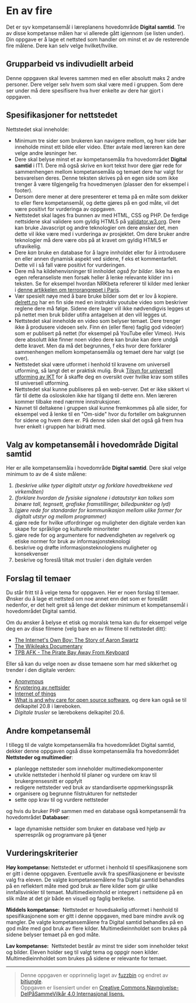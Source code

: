 # En av fire

Det er syv kompetansemål i læreplanens hovedområde **Digital
samtid**. Tre av disse kompetanse målen har vi allerede gått igjennom
(se listen under). Din oppgave er å lage et nettsted som handler om minst et
av de resterende fire målene. Dere kan selv velge hvilket/hvilke.

Grupparbeid vs indivudiellt arbeid
----------------------------------

Denne oppgaven skal leveres sammen med en eller absolutt maks 2 andre
personer. Dere velger selv hvem som skal være med i gruppen. Som dere
ser under må dere spesifisere hva hver enkelte av dere har gjort i
oppgaven.


Spesifikasjoner for nettstedet
------------------------------
Nettstedet skal inneholde:
* Minimum tre sider som brukeren kan navigere mellom, og hver side bør inneholde minst ett bilde eller video. Etter avtale med læreren kan dere velge andre løsninger her.
* Dere skal belyse minst et av kompetansemåla fra hovedområdet **Digital samtid** i IT1. Dere må også skrive en kort tekst hvor dere gjør rede for sammenhengen mellom kompetansemåla og temaet dere har valgt for besvarelsen deres. Denne teksten skrives på en egen side som ikke trenger å være tilgjengelig fra hovedmenyen (plasser den for eksempel i footer).
* Dersom dere mener at dere presenterer et tema på en måte som dekker to eller flere kompetansemål, og dette gjøres på en god måte, vil det være positivt for vurderinga av oppgaven.
* Nettstedet skal lages fra bunnen av med HTML, CSS og PHP. De ferdige nettsidene skal validere som gyldig HTML5 på [validator.w3.org](https://validator.w3.org). Dere kan bruke Javascript og andre teknologier om dere ønsker det, men dette vil ikke være med i vurderinga av prosjektet. Om dere bruker andre teknologier må dere være obs på at kravet om gyldig HTML5 er ufravikelig.
* Dere *kan* bruke en database for å lagre innholdet eller for å introdusere en eller annen dynamisk aspekt ved sidene, f eks et kommentarfelt. Dette vil i så fall være positivt for vurderingen.
* Dere må ha kildehenvisninger til innholdet _også for bilder_. Ikke ha en egen referanseliste men forsøk heller å lenke relevante kilder inn i teksten. Se for eksempel hvordan NRKbeta refererer til kilder med lenker i [denne artikkelen om terrorangrepet i Paris](https://nrkbeta.no/2015/11/17/paris-fleip-eller-fakta).
* Vær spesielt nøye med å bare bruke bilder som det er lov å kopiere. [delrett.no]( http://delrett.no/nb/artikler/finne-bilder-p%C3%A5-nettet-%E2%80%93-til-bruk-i-undervisningsmateriale) har en fin side med en instruktiv youtube video som beskriver reglene dere må følge. Sidene dere lager vill ikke nødvendigvis legges ut på nettet men bruk bilder utifra antagelsen at den vill legges ut.
* Nettstedet skal inneholde en video som belyser temaet. Dere trenger ikke å produsere videoen selv. Finn én (eller flere) faglig god video(er) som er publisert på nettet (for eksempel på YouTube eller Vimeo). Hvis dere absolutt ikke finner noen video dere kan bruke kan dere undgå dette kravet. Men da må det begrunnes, f eks hvor dere forklarer sammenhengen mellom kompetansemåla og temaet dere har valgt (se over). 
* Nettstedet skal være utformet i henhold til kravene om universell utforming, så langt det er praktisk mulig. Bruk [Tilsyn for universell utforming av IKT](http://uu.difi.no) for å skaffe deg en oversikt over hvilke krav som stilles til universell utforming.
* Nettstedet skal kunne publiseres på en web-server. Det er ikke sikkert vi får til dette da osloskolen ikke har tilgang til dette enn. Men læreren kommer tilbake med nærmre innstruksjoner.
* Navnet til deltakene i gruppen skal kunne fremkommes på alle sider, for eksempel ved å lenke til en "Om-side" hvor du forteller om bakgrunnen for sidene og hvem dere er. På denne siden skal det også gå frem hva hver enkelt i gruppen har bidratt med. 

## Valg av kompetansemål i hovedområde **Digital samtid**

Her er alle kompetansemåla i hovedområde **Digital samtid**. Dere skal velge minimum to av de 4 siste målene:

 1. _(beskrive ulike typer digitalt utstyr og forklare hovedtrekkene ved virkemåten)_
 2. _(forklare hvordan de fysiske signalene i datautstyr kan tolkes som binære tall, tegnsett, grafiske framstillinger, billedpunkter og lyd)_
 3. _(gjøre rede for standarder for kommunikasjon mellom ulike former for digitalt utstyr og mellom programmer)_
 4. gjøre rede for hvilke utfordringer og muligheter den digitale verden kan skape for språklige og kulturelle minoriteter
 5. gjøre rede for og argumentere for nødvendigheten av regelverk og etiske normer for bruk av informasjonsteknologi
 6. beskrive og drøfte informasjonsteknologiens muligheter og konsekvenser
 7. beskrive og foreslå tiltak mot trusler i den digitale verden

## Forslag til temaer

Du står fritt til å velge tema for oppgaven. Her er noen forslag til
temaer. Ønsker du å lage et nettsted om noe annet enn det som er
foreslått nedenfor, er det helt greit så lenge det dekker minimum et
kompetansemål i hovedområdet Digital samtid.

Om du ønsker å belyse et etisk og moralsk tema kan du for eksempel
velge deg en av disse filmene (velg bare en av filmene til nettstedet
ditt):

* [The Internet's Own Boy: The Story of Aaron Swartz](https://htmlpreview.github.io/?https://github.com/fagstoff/IT1/blob/master/_docs/Filmer/internets-own-boy.html)
* [The Wikileaks Documentary](https://htmlpreview.github.io/?https://github.com/fagstoff/IT1/blob/master/_docs/Filmer/wikileaks-documentary.html)
* [TPB AFK - The Pirate Bay Away From Keyboard](https://htmlpreview.github.io/?https://github.com/fagstoff/IT1/blob/master/_docs/Filmer/tpb-afk.html)

Eller så kan du velge noen av disse temaene som har med sikkerhet og
trender i den digitale verden:

* [Anonymous](https://no.wikipedia.org/wiki/Anonymous)
* [Kryptering av nettsider](https://nrkbeta.no/2015/12/11/washington-post-krypterer-sin-nettutgave)
* [Internet of things](http://www.mckinsey.com/industries/semiconductors/our-insights/internet-of-things-opportunities-and-challenges-for-semiconductor-companies)
* [What is and why care for open source software](http://www.spoken.com/blog/what-is-open-source-why-care), og dere kan også se til delkapitel 20.8 i læreboken. 
* _Digitale trusler_ se lærebokens delkapitel 20.6.

## Andre kompetansemål

I tillegg til de valgte kompetansemåla fra hovedområdet Digital samtid, dekker denne oppgaven også disse kompetansemåla fra hovedområdet **Nettsteder og multimedier**:

* planlegge nettsteder som inneholder multimediekomponenter
* utvikle nettsteder i henhold til planer og vurdere om krav til brukergrensesnitt er oppfylt
* redigere nettsteder ved bruk av standardiserte oppmerkingsspråk
* organisere og begrunne filstrukturen for nettsteder
* sette opp krav til og vurdere nettsteder

og hvis du bruker PHP sammen med en database også kompetansemål fra hovedområdet **Databaser**:

* lage dynamiske nettsider som bruker en database ved hjelp av spørrespråk og programvare
på tjener


## Vurderingskriterier

**Høy kompetanse:** Nettstedet er utformet i henhold til spesifikasjonene som er gitt i denne oppgaven. Eventuelle avvik fra spesifikasjonene er bevisste valg fra eleven. De valgte kompetansemålene fra Digital samtid behandles på en reflektert måte med god bruk av flere kilder som gir ulike innfallsvinkler til temaet. Multimedieinnhold er integrert i nettsidene på en slik måte at det gir både en visuell og faglig berikelse.

**Middels kompetanse:**  Nettstedet er hovedsakelig utformet i henhold til spesifikasjonene som er gitt i denne oppgaven, med bare mindre avvik og mangler. De valgte kompetansemålene fra Digital samtid behandles på en god måte med god bruk av flere kilder. Multimedieinnholdet som brukes på sidene belyser temaet på en god måte.

**Lav kompetanse:**  Nettstedet består av minst tre sider som inneholder tekst og bilder. Eleven holder seg til valgt tema og oppgir noen kilder. Multimedieinnholdet som brukes på sidene er relevante for temaet.

---

>Denne oppgaven er opprinnelig laget av [fuzzbin](https://github.com/fuzzbin) og endret av [bitjungle](https://github.com/bitjungle).  
>Oppgaven er lisensiert under en
>[Creative Commons Navngivelse-DelPåSammeVilkår 4.0 Internasjonal lisens.
](http://creativecommons.org/licenses/by-sa/4.0/)
